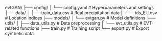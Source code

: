 evtGAN/
├── config/
│ └── config.yaml # Hyperparameters and settings
├── data/
│ ├── train_data.csv # Real precipitation data
│ └── ids_EU.csv # Location indices
├── models/
│ └── evtgan.py # Model definitions
├── utils/
│ ├── data_utils.py # Data preprocessing
│ └── evt_utils.py # EVT-related functions
├── train.py # Training script
└── export.py # Export synthetic data
